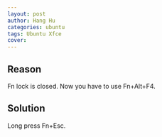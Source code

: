 ```yaml
---
layout: post
author: Hang Hu
categories: ubuntu
tags: Ubuntu Xfce 
cover: 
---
```


## Reason

Fn lock is closed. Now you have to use Fn+Alt+F4.  

## Solution

Long press Fn+Esc.  
